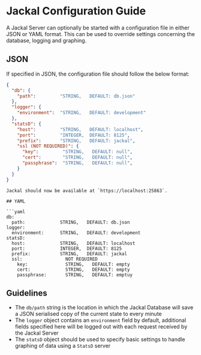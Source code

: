 # Jackal Configuration Guide

A Jackal Server can optionally be started with a configuration file in either JSON or YAML format. This can be used to override settings concerning the database, logging and graphing.

## JSON

If specified in JSON, the configuration file should follow the below format:

```json
{
  "db": {
    "path":         "STRING,   DEFAULT: db.json"
  },
  "logger": {
    "environment":  "STRING,   DEFAULT: development"
  },
  "statsD": {
    "host":         "STRING,   DEFAULT: localhost",
    "port":         "INTEGER,  DEFAULT: 8125",
    "prefix":       "STRING,   DEFAULT: jackal",
    "ssl (NOT REQUIRED)": {
      "key":         "STRING,   DEFAULT: null",
      "cert":        "STRING,   DEFAULT: null",
      "passphrase":  "STRING,   DEFAULT: null",
    }
  }
}
```

```
Jackal should now be available at `https://localhost:25863`.

## YAML

```yaml
db:
  path:             STRING,   DEFAULT: db.json
logger:
  environment:      STRING,   DEFAULT: development
statsD:
  host:             STRING,   DEFAULT: localhost
  port:             INTEGER,  DEFAULT: 8125
  prefix:           STRING,   DEFAULT: jackal
  ssl:                NOT REQUIRED
    key:              STRING,   DEFAULT: empty
    cert:             STRING,   DEFAULT: empty
    passphrase:       STRING,   DEFAULT: emptuy
```

## Guidelines

- The `db/path` string is the location in which the Jackal Database will save a JSON serialised copy of the current state to every minute
- The `logger` object contains an `environment` field by default, additional fields specified here will be logged out with each request received by the Jackal Server
- The `statsD` object should be used to specify basic settings to handle graphing of data using a `StatsD` server
